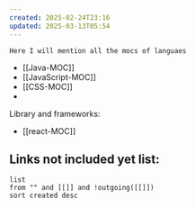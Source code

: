 ```yaml
---
created: 2025-02-24T23:16
updated: 2025-03-13T05:54
---
```


`Here I will mention all the mocs of languaes`

- [[Java-MOC]]
- [[JavaScript-MOC]]
- [[CSS-MOC]]
- 


Library and frameworks:

- [[react-MOC]]


## **Links not included yet list:**
```dataview
list
from "" and [[]] and !outgoing([[]])
sort created desc
```
